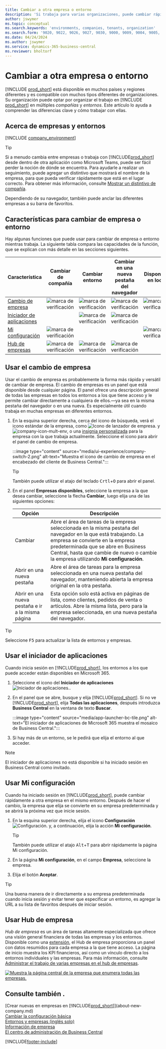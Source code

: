 ```yaml
---
title: Cambiar a otra empresa o entorno
description: 'Si trabaja para varias organizaciones, puede cambiar rápidamente entre entornos y empresas.'
author: jswymer
ms.topic: conceptual
ms.search.keywords: 'environments, companies, tenants, organization'
ms.search.form: '9020, 9022, 9026, 9027, 9030, 9000, 9009, 9004, 9005, 9024, 9006, 9007, 9010, 9016, 9017'
ms.date: 04/24/2024
ms.author: jswymer
ms.service: dynamics-365-business-central
ms.reviewer: bholtorf
---
```


# Cambiar a otra empresa o entorno

[!INCLUDE [prod_short](includes/prod_short.md)] está disponible en muchos países y regiones diferentes y es compatible con muchos tipos diferentes de organizaciones. Su organización puede optar por organizar el trabajo en [!INCLUDE [prod_short](includes/prod_short.md)] en múltiples *compañías* y *entornos*. Este artículo lo ayuda a comprender las diferencias clave y cómo trabajar con ellas.

## Acerca de empresas y entornos

[!INCLUDE [company_environment](includes/company_environment.md)]

> [!TIP]
> Si a menudo cambia entre empresas o trabaja con [!INCLUDE[prod_short](includes/prod_short.md)] desde dentro de otra aplicación como Microsoft Teams, puede ser fácil perder la noción de dónde se encuentra. Para ayudarle a realizar un seguimiento, puede agregar un distintivo que mostrará el nombre de la empresa, para que pueda verificar rápidamente que está en el lugar correcto. Para obtener más información, consulte [Mostrar un distintivo de compañía](admin-company-information.md#badge).
> 
> Dependiendo de su navegador, también puede anclar las diferentes empresas a su barra de favoritos.  

<!--
[!INCLUDE [about-ui-learn](includes/about-ui-learn.md)]-->

## Características para cambiar de empresa o entorno

Hay algunas funciones que puede usar para cambiar de empresa o entorno mientras trabaja. La siguiente tabla compara las capacidades de la función, que se explican con más detalle en las secciones siguientes.

|Característica|Cambiar de compañía|Cambiar entorno|Cambiar en una nueva pestaña del navegador| Disponible en local|
|-------|--------------|------------------|-------------------------|----------------------|
|[Cambio de empresa](#use-the-company-switcher)|![marca de verificación](media/check.png "comprobar")|![marca de verificación](media/check.png "comprobar")|![marca de verificación](media/check.png "comprobar")|![marca de verificación](media/check.png "comprobar")|
|[Iniciador de aplicaciones](#use-the-app-launcher)||![marca de verificación](media/check.png "comprobar")|![marca de verificación](media/check.png "comprobar")||
|[Mi configuración](#use-my-settings)|![marca de verificación](media/check.png "comprobar")|||![marca de verificación](media/check.png "comprobar")|
|[Hub de empresas](#use-company-hub)|![marca de verificación](media/check.png "comprobar")|![marca de verificación](media/check.png "comprobar")|![marca de verificación](media/check.png "comprobar")||

## Usar el cambio de empresa

Usar el cambio de empresa es probablemente la forma más rápida y versátil de cambiar de empresa. El cambio de empresas es un panel que está disponible desde cualquier página. El panel ofrece una descripción general de todas las empresas en todos los entornos a los que tiene acceso y le permite cambiar directamente a cualquiera de ellos.&mdash;ya sea en la misma pestaña del navegador o en una nueva. Es especialmente útil cuando trabaja en muchas empresas en diferentes entornos.

1. En la esquina superior derecha, cerca del icono de búsqueda, verá el icono estándar de la empresa, como ![Icono de lanzador de empresa.](media/ui-experience/company-icon.png "Muestra el icono de cambio de empresa que se utiliza cuando hay un único entorno") y ![company-icon-mult-env](media/ui-experience/company-icon-multi-env.png "Muestra el icono de cambio de empresa que se utiliza cuando hay varios entornos"), o una [insignia personalizada](admin-company-information.md#badge) para la empresa con la que trabaja actualmente. Seleccione el icono para abrir el panel de cambio de empresa.

   :::image type="content" source="media/ui-experience/company-switch-2.png" alt-text="Muestra el icono de cambio de empresa en el encabezado del cliente de Business Central.":::  

   > [!TIP]
   > También puede utilizar el atajo del teclado <kbd>Crtl</kbd>+<kbd>O</kbd> para abrir el panel.
2. En el panel **Empresas disponibles**, seleccione la empresa a la que desea cambiar, seleccione la flecha **Cambiar**, luego elija una de las siguientes opciones:

   |Opción|Descripción|
   |------|-----------|
   |Cambiar|Abre el área de tareas de la empresa seleccionada en la misma pestaña del navegador en la que está trabajando. La empresa se convierte en la empresa predeterminada que se abre en Business Central, hasta que cambie de nuevo o cambie la empresa utilizando **Mi configuración**. |
   |Abrir en una nueva pestaña|Abre el área de tareas para la empresa seleccionada en una nueva pestaña del navegador, manteniendo abierta la empresa original en la otra pestaña.|
   |Abrir en una nueva pestaña e ir a la misma página|Esta opción solo está activa en páginas de lista, como clientes, pedidos de venta o artículos. Abre la misma lista, pero para la empresa seleccionada, en una nueva pestaña del navegador. |

> [!TIP]
> Seleccione <kbd>F5</kbd> para actualizar la lista de entornos y empresas.

## Usar el iniciador de aplicaciones

Cuando inicia sesión en  [!INCLUDE[prod_short](includes/prod_short.md)], los entornos a los que puede acceder están disponibles en Microsoft 365.  

1. Seleccione el icono del **Iniciador de aplicaciones** ![Iniciador de aplicaciones.](media/app-launcher-icon.png "El lanzador de aplicaciones proporciona acceso a más funciones").
2. En el panel que se abre, busque y elija [!INCLUDE[prod_short](includes/prod_short.md)]. Si no ve [!INCLUDE[prod_short](includes/prod_short.md)], elija **Todas las aplicaciones**, después introduzca **Business Central** en la ventana de texto **Buscar**.

   :::image type="content" source="media/app-launcher-bc-tile.png" alt-text="El iniciador de aplicaciones de Microsoft 365 muestra el mosaico de Business Central.":::  

3. Si hay más de un entorno, se le pedirá que elija el entorno al que acceder.

> [!NOTE]
> El iniciador de aplicaciones no está disponible si ha iniciado sesión en Business Central como invitado.

<!--
The following image shows tiles for accessing production and sandbox environments on the Dynamics 365 Home page.

:::image type="content" source="media/app-picker-environments.png" alt-text="The Dynamics 365 Home page showing production and sandbox environments.":::
-->
## Usar Mi configuración

Cuando ha iniciado sesión en [!INCLUDE[prod_short](includes/prod_short.md)], puede cambiar rápidamente a otra empresa en el mismo entorno. Después de hacer el cambio, la empresa que elija se convierte en su empresa predeterminada y se abrirá la próxima vez que inicie sesión.

1. En la esquina superior derecha, elija el icono **Configuración** ![Configuración.](media/ui-experience/settings_icon_small.png "Icono de configuración para el Área de tareas") y, a continuación, elija la acción **Mi configuración**.

    > [!TIP]
    > También puede utilizar el atajo <kbd>Alt</kbd>+<kbd>T</kbd> para abrir rápidamente la página Mi configuración.

2. En la página **Mi configuración**, en el campo **Empresa**, seleccione la empresa.  
3. Elija el botón **Aceptar**.

> [!TIP]
> Una buena manera de ir directamente a su empresa predeterminada cuando inicia sesión y evitar tener que especificar un entorno, es agregar la URL a su lista de favoritos después de iniciar sesión.

## Usar Hub de empresa

*Hub de empresa* es un área de tareas altamente especializada que ofrece una visión general financiera de todas las empresas y los entornos. Disponible como una [extensión](ui-extensions-company-hub.md), el Hub de empresa proporciona un panel con datos resumidos para cada empresa a la que tiene acceso. La página de inicio muestra los KPI financieros, así como un vínculo directo a los entornos individuales y las empresas. Para más información, consulte [Administrar el trabajo de varias empresas en el hub de empresas](company-hub.md).

[![Muestra la página central de la empresa que enumera todas las empresas.](media/company-hub.png)](media/company-hub.png#lightbox)  

## Consulte también .

[Crear nuevas en empresas en [!INCLUDE[prod_short](includes/prod_short.md)]](about-new-company.md)  
[Cambiar la configuración básica](ui-change-basic-settings.md)  
[Entornos y empresas (inglés solo)](/dynamics365/business-central/dev-itpro/administration/tenant-environment-topology)  
[Información de empresa](admin-company-information.md)  
[El centro de administración de Business Central](/dynamics365/business-central/dev-itpro/administration/tenant-admin-center)  

[!INCLUDE[footer-include](includes/footer-banner.md)]
